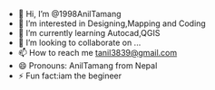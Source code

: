 - 👋 Hi, I’m @1998AnilTamang
- 👀 I’m interested in Designing,Mapping and Coding
- 🌱 I’m currently learning Autocad,QGIS
- 💞️ I’m looking to collaborate on ...
- 📫 How to reach me tanil3839@gmail.com
- 😄 Pronouns: AnilTamang from Nepal
- ⚡ Fun fact:iam the begineer

<!---
1998AnilTamang/1998AnilTamang is a ✨ special ✨ repository because its `README.md` (this file) appears on your GitHub profile.
You can click the Preview link to take a look at your changes.
--->
